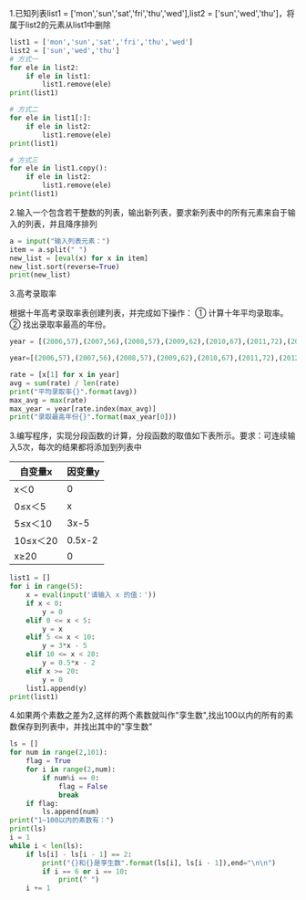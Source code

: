 1.已知列表list1 = ['mon','sun','sat','fri','thu','wed'],list2 = ['sun','wed','thu']，将属于list2的元素从list1中删除

```Python
list1 = ['mon','sun','sat','fri','thu','wed']
list2 = ['sun','wed','thu']
# 方式一
for ele in list2:
	if ele in list1:
		list1.remove(ele)
print(list1)

# 方式二
for ele in list1[:]:
    if ele in list2:
        list1.remove(ele)
print(list1)

# 方式三
for ele in list1.copy():
    if ele in list2:
        list1.remove(ele)
print(list1)
```

2.输入一个包含若干整数的列表，输出新列表，要求新列表中的所有元素来自于输入的列表，并且降序排列

```Python
a = input("输入列表元素：")
item = a.split(" ")
new_list = [eval(x) for x in item]
new_list.sort(reverse=True)
print(new_list)
```

3.高考录取率

根据十年高考录取率表创建列表，并完成如下操作：
① 计算十年平均录取率。
② 找出录取率最高的年份。

```Python
year = [(2006,57),(2007,56),(2008,57),(2009,62),(2010,67),(2011,72),(2012,75),(2013,76),(2014,74.3),(2015,74)]
```

```Python
year=[(2006,57),(2007,56),(2008,57),(2009,62),(2010,67),(2011,72),(2012,75),(2013,76),(2014,74.3),(2015,74)]

rate = [x[1] for x in year]
avg = sum(rate) / len(rate)
print("平均录取率{}".format(avg))
max_avg = max(rate)
max_year = year[rate.index(max_avg)]
print("录取最高年份{}".format(max_year[0]))
```

3.编写程序，实现分段函数的计算，分段函数的取值如下表所示。要求：可连续输入5次，每次的结果都将添加到列表中

| 自变量x  | 因变量y |
| -------- | ------- |
| x＜0     | 0       |
| 0≤x＜5   | x       |
| 5≤x＜10  | 3x-5    |
| 10≤x＜20 | 0.5x-2  |
| x≥20     | 0       |

```Python
list1 = []
for i in range(5):
    x = eval(input('请输入 x 的值：'))
    if x < 0:
        y = 0
    elif 0 <= x < 5:
        y = x
    elif 5 <= x < 10:
        y = 3*x - 5
    elif 10 <= x < 20:
        y = 0.5*x - 2
    elif x >= 20:
        y = 0
    list1.append(y)
print(list1)
```

4.如果两个素数之差为2,这样的两个素数就叫作"孪生数",找出100以内的所有的素数保存到列表中，并找出其中的"孪生数"

```Python
ls = []
for num in range(2,101):
	flag = True
	for i in range(2,num):
		if num%i == 0:
			flag = False
			break
	if flag:
		ls.append(num)
print("1~100以内的素数有：")
print(ls)
i = 1
while i < len(ls):
	if ls[i] - ls[i - 1] == 2:
		print("{}和{}是孪生数".format(ls[i], ls[i - 1]),end="\n\n")
		if i == 6 or i == 10:
			print(" ")
	i += 1
```

